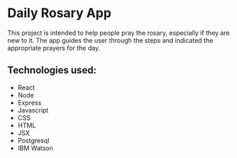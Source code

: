 # Daily Rosary App

This project is intended to help people pray the rosary, especially if they are new to it. The app guides the user through the steps and indicated the appropriate prayers for the day.

## Technologies used:

* React
* Node
* Express
* Javascript
* CSS
* HTML
* JSX
* Postgresql
* IBM Watson
